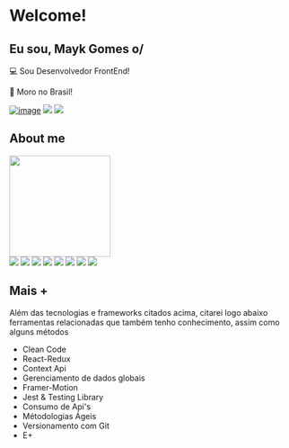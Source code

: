 # Welcome!

## Eu sou, Mayk Gomes o/

:computer:  Sou Desenvolvedor FrontEnd!

:house_with_garden:  Moro no Brasil!


<a href='https://portfolio-delta-three-11.vercel.app/'>![image](https://user-images.githubusercontent.com/77819811/184817460-5b68ffe3-27da-4b23-860b-9f5a79f910f9.png)<a/>
<a href="https://www.linkedin.com/in/mayk-gomes-11b86222b/"><img src="https://img.shields.io/badge/LinkedIn-0077B5?style=for-the-badge&logo=linkedin&logoColor=white"/><a/>
<a href="https://api.whatsapp.com/send?phone=5521980748627&text=Ol%C3%A1%2C%20fique%20a%20vontade%20para%20mandar%20uma%20mensagem%20o%2F"><img src="https://img.shields.io/badge/WhatsApp-25D366?style=for-the-badge&logo=whatsapp&logoColor=white"/><a/>

 
## About me


<img height="180em" src="https://github-readme-stats-sigma-five.vercel.app/api/top-langs/?username=MaykGomes92&layout=compact&langs_count=16&theme=dracula"/>


<div style={display:'flex'}>
<img src='https://img.shields.io/badge/JavaScript-F7DF1E?style=for-the-badge&logo=javascript&logoColor=black' />
<img src='https://img.shields.io/badge/React-20232A?style=for-the-badge&logo=react&logoColor=61DAFB' />
<img src='https://img.shields.io/badge/angular-%23DD0031.svg?style=for-the-badge&logo=angular&logoColor=white' />
 <img src='https://img.shields.io/badge/vuejs-%2335495e.svg?style=for-the-badge&logo=vuedotjs&logoColor=%234FC08D' />
<img src='https://img.shields.io/badge/HTML5-E34F26?style=for-the-badge&logo=html5&logoColor=white' />
<img src='https://img.shields.io/badge/CSS3-1572B6?style=for-the-badge&logo=css3&logoColor=white' />
<img src='https://img.shields.io/badge/TypeScript-000000?style=for-the-badge&logo=typescript&logoColor=white' />
<img src='https://img.shields.io/badge/Node.js-43853D?style=for-the-badge&logo=node.js&logoColor=white' />
</div>

## Mais +
 
 Além das tecnologias e frameworks citados acima, citarei logo abaixo ferramentas relacionadas que também tenho conhecimento, assim como alguns métodos
  
 * Clean Code
 * React-Redux
 * Context Api
 * Gerenciamento de dados globais
 * Framer-Motion
 * Jest & Testing Library
 * Consumo de Api's
 * Métodologias Ágeis
 * Versionamento com Git
 * E+
